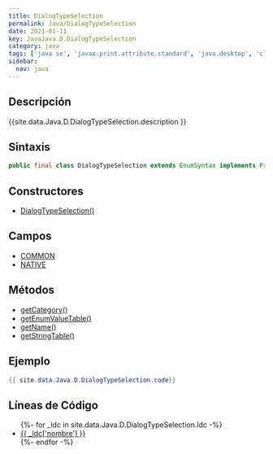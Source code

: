 ```yaml
---
title: DialogTypeSelection
permalink: Java/DialogTypeSelection
date: 2021-01-11
key: JavaJava.D.DialogTypeSelection
category: java
tags: ['java se', 'javax.print.attribute.standard', 'java.desktop', 'clase java', 'Java 1.7']
sidebar: 
  nav: java
---
```


## Descripción
{{site.data.Java.D.DialogTypeSelection.description }}

## Sintaxis
~~~java
public final class DialogTypeSelection extends EnumSyntax implements PrintRequestAttribute
~~~

## Constructores
* [DialogTypeSelection()](/Java/DialogTypeSelection/DialogTypeSelection/)

## Campos
* [COMMON](/Java/DialogTypeSelection/COMMON)
* [NATIVE](/Java/DialogTypeSelection/NATIVE)

## Métodos
* [getCategory()](/Java/DialogTypeSelection/getCategory)
* [getEnumValueTable()](/Java/DialogTypeSelection/getEnumValueTable)
* [getName()](/Java/DialogTypeSelection/getName)
* [getStringTable()](/Java/DialogTypeSelection/getStringTable)

## Ejemplo
~~~java
{{ site.data.Java.D.DialogTypeSelection.code}}
~~~

## Líneas de Código
<ul>
{%- for _ldc in site.data.Java.D.DialogTypeSelection.ldc -%}
   <li>
       <a href="{{_ldc['url'] }}">{{ _ldc['nombre'] }}</a>
   </li>
{%- endfor -%}
</ul>
